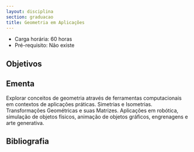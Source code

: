 ```yaml
---
layout: disciplina
section: graduacao
title: Geometria em Aplicações
---
```


- Carga horária: 60 horas
- Pré-requisito: Não existe

## Objetivos

## Ementa

Explorar conceitos de geometria através de ferramentas computacionais
em contextos de aplicações práticas. Simetrias e
Isometrias. Transformações Geométricas e suas Matrizes. Aplicações em
robótica, simulação de objetos físicos, animação de objetos gráficos,
engrenagens e arte generativa.

## Bibliografia


